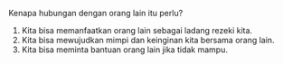 Kenapa hubungan dengan orang lain itu perlu?
1. Kita bisa memanfaatkan orang lain sebagai ladang rezeki kita.
2. Kita bisa mewujudkan mimpi dan keinginan kita bersama orang lain.
3. Kita bisa meminta bantuan orang lain jika tidak mampu.